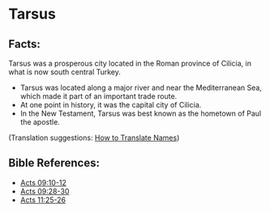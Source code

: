 # Tarsus #

## Facts: ##

Tarsus was a prosperous city located in the Roman province of Cilicia, in what is now south central Turkey.

* Tarsus was located along a major river and near the Mediterranean Sea, which made it part of an important trade route.
* At one point in history, it was the capital city of Cilicia.
* In the New Testament, Tarsus was best known as the hometown of Paul the apostle.

(Translation suggestions: [How to Translate Names](en/ta-vol1/translate/man/translate-names))



## Bible References: ##

* [Acts 09:10-12](en/tn/act/help/09/10)
* [Acts 09:28-30](en/tn/act/help/09/28)
* [Acts 11:25-26](en/tn/act/help/11/25)